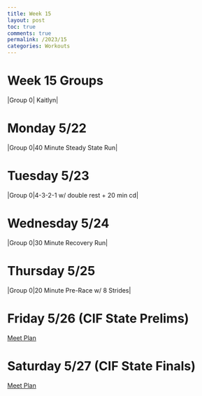 ```yaml
---
title: Week 15
layout: post
toc: true 
comments: true
permalink: /2023/15
categories: Workouts
---
```



# Week 15 Groups

|Group 0| Kaitlyn|

# Monday 5/22

|Group 0|40 Minute Steady State Run| 

# Tuesday 5/23

|Group 0|4-3-2-1 w/ double rest + 20 min cd| 

# Wednesday 5/24 

|Group 0|30 Minute Recovery Run| 

# Thursday 5/25

|Group 0|20 Minute Pre-Race w/ 8 Strides|

# Friday 5/26 (CIF State Prelims)

[Meet Plan]({{site.baseurl}}/2023/CIFS)

# Saturday 5/27 (CIF State Finals)

[Meet Plan]({{site.baseurl}}/2023/CIFS)